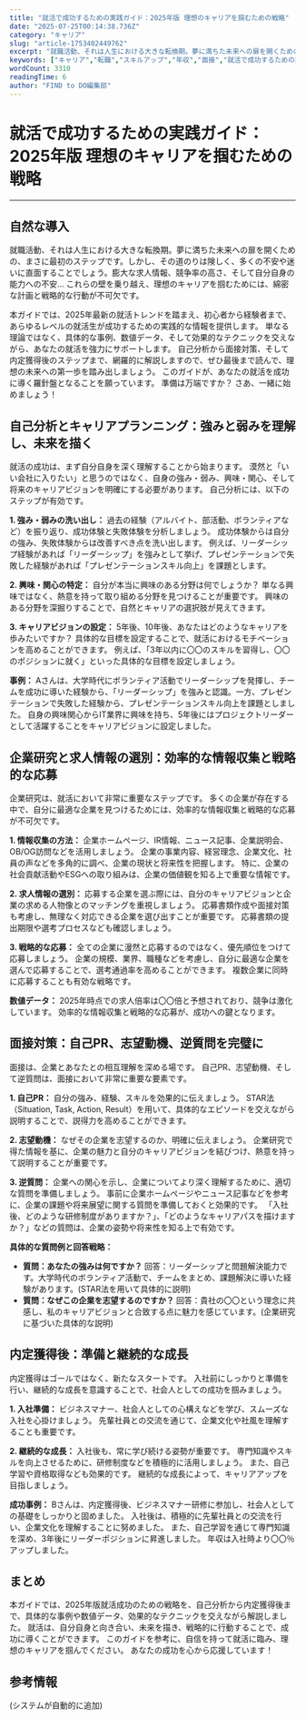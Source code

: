 ```yaml
---
title: "就活で成功するための実践ガイド：2025年版 理想のキャリアを掴むための戦略"
date: "2025-07-25T00:14:38.736Z"
category: "キャリア"
slug: "article-1753402449762"
excerpt: "就職活動、それは人生における大きな転換期。夢に満ちた未来への扉を開くための、まさに最初のステップです。しかし、その道のりは険しく、多くの不安や迷いに直面することでしょう。膨大な求人情報、競争率の高さ、そして自分自身の能力への不安…  これらの壁を乗り越え、理想のキャリアを掴むためには、綿密な計画と戦..."
keywords: ["キャリア","転職","スキルアップ","年収","面接","就活で成功するための実践ガイド：2025年版","理想のキャリアを掴むための戦略"]
wordCount: 3310
readingTime: 6
author: "FIND to DO編集部"
---
```


# 就活で成功するための実践ガイド：2025年版 理想のキャリアを掴むための戦略

---

## 自然な導入

就職活動、それは人生における大きな転換期。夢に満ちた未来への扉を開くための、まさに最初のステップです。しかし、その道のりは険しく、多くの不安や迷いに直面することでしょう。膨大な求人情報、競争率の高さ、そして自分自身の能力への不安…  これらの壁を乗り越え、理想のキャリアを掴むためには、綿密な計画と戦略的な行動が不可欠です。

本ガイドでは、2025年最新の就活トレンドを踏まえ、初心者から経験者まで、あらゆるレベルの就活生が成功するための実践的な情報を提供します。  単なる理論ではなく、具体的な事例、数値データ、そして効果的なテクニックを交えながら、あなたの就活を強力にサポートします。  自己分析から面接対策、そして内定獲得後のステップまで、網羅的に解説しますので、ぜひ最後まで読んで、理想の未来への第一歩を踏み出しましょう。  このガイドが、あなたの就活を成功に導く羅針盤となることを願っています。  準備は万端ですか？  さあ、一緒に始めましょう！


## 自己分析とキャリアプランニング：強みと弱みを理解し、未来を描く

就活の成功は、まず自分自身を深く理解することから始まります。  漠然と「いい会社に入りたい」と思うのではなく、自身の強み・弱み、興味・関心、そして将来のキャリアビジョンを明確にする必要があります。  自己分析には、以下のステップが有効です。

**1. 強み・弱みの洗い出し：**  過去の経験（アルバイト、部活動、ボランティアなど）を振り返り、成功体験と失敗体験を分析しましょう。  成功体験からは自分の強み、失敗体験からは改善すべき点を洗い出します。  例えば、リーダーシップ経験があれば「リーダーシップ」を強みとして挙げ、プレゼンテーションで失敗した経験があれば「プレゼンテーションスキル向上」を課題とします。

**2. 興味・関心の特定：**  自分が本当に興味のある分野は何でしょうか？  単なる興味ではなく、熱意を持って取り組める分野を見つけることが重要です。  興味のある分野を深掘りすることで、自然とキャリアの選択肢が見えてきます。

**3. キャリアビジョンの設定：**  5年後、10年後、あなたはどのようなキャリアを歩みたいですか？  具体的な目標を設定することで、就活におけるモチベーションを高めることができます。  例えば、「3年以内に〇〇のスキルを習得し、〇〇のポジションに就く」といった具体的な目標を設定しましょう。

**事例：** Aさんは、大学時代にボランティア活動でリーダーシップを発揮し、チームを成功に導いた経験から、「リーダーシップ」を強みと認識。一方、プレゼンテーションで失敗した経験から、プレゼンテーションスキル向上を課題としました。  自身の興味関心からIT業界に興味を持ち、5年後にはプロジェクトリーダーとして活躍することをキャリアビジョンに設定しました。


## 企業研究と求人情報の選別：効率的な情報収集と戦略的な応募

企業研究は、就活において非常に重要なステップです。  多くの企業が存在する中で、自分に最適な企業を見つけるためには、効率的な情報収集と戦略的な応募が不可欠です。

**1. 情報収集の方法：**  企業ホームページ、IR情報、ニュース記事、企業説明会、OB/OG訪問などを活用しましょう。  企業の事業内容、経営理念、企業文化、社員の声などを多角的に調べ、企業の現状と将来性を把握します。  特に、企業の社会貢献活動やESGへの取り組みは、企業の価値観を知る上で重要な情報です。

**2. 求人情報の選別：**  応募する企業を選ぶ際には、自分のキャリアビジョンと企業の求める人物像とのマッチングを重視しましょう。  応募書類作成や面接対策も考慮し、無理なく対応できる企業を選び出すことが重要です。  応募書類の提出期限や選考プロセスなども確認しましょう。

**3. 戦略的な応募：**  全ての企業に漫然と応募するのではなく、優先順位をつけて応募しましょう。  企業の規模、業界、職種などを考慮し、自分に最適な企業を選んで応募することで、選考通過率を高めることができます。  複数企業に同時に応募することも有効な戦略です。

**数値データ：**  2025年時点での求人倍率は〇〇倍と予想されており、競争は激化しています。  効率的な情報収集と戦略的な応募が、成功への鍵となります。


## 面接対策：自己PR、志望動機、逆質問を完璧に

面接は、企業とあなたとの相互理解を深める場です。  自己PR、志望動機、そして逆質問は、面接において非常に重要な要素です。

**1. 自己PR：**  自分の強み、経験、スキルを効果的に伝えましょう。  STAR法（Situation, Task, Action, Result）を用いて、具体的なエピソードを交えながら説明することで、説得力を高めることができます。

**2. 志望動機：**  なぜその企業を志望するのか、明確に伝えましょう。  企業研究で得た情報を基に、企業の魅力と自分のキャリアビジョンを結びつけ、熱意を持って説明することが重要です。

**3. 逆質問：**  企業への関心を示し、企業についてより深く理解するために、適切な質問を準備しましょう。  事前に企業ホームページやニュース記事などを参考に、企業の課題や将来展望に関する質問を準備しておくと効果的です。  「入社後、どのような研修制度がありますか？」、「どのようなキャリアパスを描けますか？」などの質問は、企業の姿勢や将来性を知る上で有効です。

**具体的な質問例と回答戦略：**

* **質問：あなたの強みは何ですか？**  回答：リーダーシップと問題解決能力です。大学時代のボランティア活動で、チームをまとめ、課題解決に導いた経験があります。(STAR法を用いて具体的に説明)
* **質問：なぜこの企業を志望するのですか？**  回答：貴社の〇〇という理念に共感し、私のキャリアビジョンと合致する点に魅力を感じています。(企業研究に基づいた具体的な説明)


## 内定獲得後：準備と継続的な成長

内定獲得はゴールではなく、新たなスタートです。  入社前にしっかりと準備を行い、継続的な成長を意識することで、社会人としての成功を掴みましょう。

**1. 入社準備：**  ビジネスマナー、社会人としての心構えなどを学び、スムーズな入社を心掛けましょう。  先輩社員との交流を通じて、企業文化や社風を理解することも重要です。

**2. 継続的な成長：**  入社後も、常に学び続ける姿勢が重要です。  専門知識やスキルを向上させるために、研修制度などを積極的に活用しましょう。  また、自己学習や資格取得なども効果的です。  継続的な成長によって、キャリアアップを目指しましょう。

**成功事例：** Bさんは、内定獲得後、ビジネスマナー研修に参加し、社会人としての基礎をしっかりと固めました。  入社後は、積極的に先輩社員との交流を行い、企業文化を理解することに努めました。  また、自己学習を通じて専門知識を深め、3年後にリーダーポジションに昇進しました。 年収は入社時より〇〇％アップしました。


## まとめ

本ガイドでは、2025年版就活成功のための戦略を、自己分析から内定獲得後まで、具体的な事例や数値データ、効果的なテクニックを交えながら解説しました。  就活は、自分自身と向き合い、未来を描き、戦略的に行動することで、成功に導くことができます。  このガイドを参考に、自信を持って就活に臨み、理想のキャリアを掴んでください。  あなたの成功を心から応援しています！


## 参考情報

(システムが自動的に追加)
